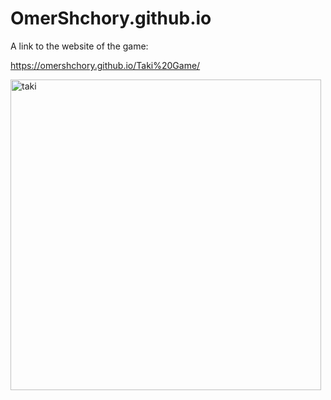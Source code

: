 # OmerShchory.github.io 
A link to the website of the game:

https://omershchory.github.io/Taki%20Game/


<img width="497" alt="taki" src="https://user-images.githubusercontent.com/100532959/155895329-75a94da6-ff3d-4377-b706-c8f368d4e9c4.PNG">
